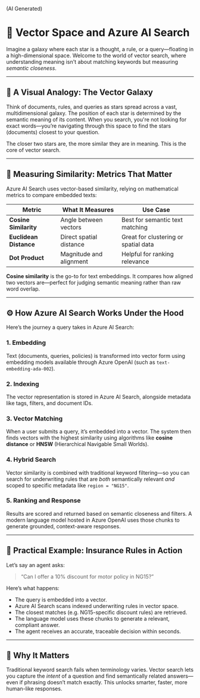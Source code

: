 (AI Generated)

# 🚀  Vector Space and Azure AI Search

Imagine a galaxy where each star is a thought, a rule, or a query—floating in a high-dimensional space. Welcome to the world of vector search, where understanding meaning isn't about matching keywords but measuring _semantic closeness_.

---

## 🌌 A Visual Analogy: The Vector Galaxy

Think of documents, rules, and queries as stars spread across a vast, multidimensional galaxy. The position of each star is determined by the semantic meaning of its content. When you search, you're not looking for exact words—you’re navigating through this space to find the stars (documents) closest to your question.

The closer two stars are, the more similar they are in meaning. This is the core of vector search.

---

## 📐 Measuring Similarity: Metrics That Matter

Azure AI Search uses vector-based similarity, relying on mathematical metrics to compare embedded texts:

| Metric               | What It Measures              | Use Case                             |
|---------------------|-------------------------------|--------------------------------------|
| **Cosine Similarity** | Angle between vectors         | Best for semantic text matching      |
| **Euclidean Distance** | Direct spatial distance       | Great for clustering or spatial data |
| **Dot Product**       | Magnitude and alignment       | Helpful for ranking relevance        |

**Cosine similarity** is the go-to for text embeddings. It compares how aligned two vectors are—perfect for judging semantic meaning rather than raw word overlap.

---

## ⚙️ How Azure AI Search Works Under the Hood

Here’s the journey a query takes in Azure AI Search:

### 1. **Embedding**
Text (documents, queries, policies) is transformed into vector form using embedding models available through Azure OpenAI (such as `text-embedding-ada-002`).

### 2. **Indexing**
The vector representation is stored in Azure AI Search, alongside metadata like tags, filters, and document IDs.

### 3. **Vector Matching**
When a user submits a query, it’s embedded into a vector. The system then finds vectors with the highest similarity using algorithms like **cosine distance** or **HNSW** (Hierarchical Navigable Small Worlds).

### 4. **Hybrid Search**
Vector similarity is combined with traditional keyword filtering—so you can search for underwriting rules that are _both_ semantically relevant _and_ scoped to specific metadata like `region = "NG15"`.

### 5. **Ranking and Response**
Results are scored and returned based on semantic closeness and filters. A modern language model hosted in Azure OpenAI uses those chunks to generate grounded, context-aware responses.

---

## 🧪 Practical Example: Insurance Rules in Action

Let’s say an agent asks:

> “Can I offer a 10% discount for motor policy in NG15?”

Here’s what happens:

- The query is embedded into a vector.
- Azure AI Search scans indexed underwriting rules in vector space.
- The closest matches (e.g. NG15-specific discount rules) are retrieved.
- The language model uses these chunks to generate a relevant, compliant answer.
- The agent receives an accurate, traceable decision within seconds.

---

## 🎯 Why It Matters

Traditional keyword search fails when terminology varies. Vector search lets you capture the _intent_ of a question and find semantically related answers—even if phrasing doesn’t match exactly. This unlocks smarter, faster, more human-like responses.